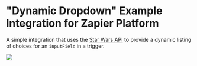 # "Dynamic Dropdown" Example Integration for Zapier Platform

A simple integration that uses the [Star Wars API](https://swapi.dev/) to provide a dynamic listing of choices for an `inputField` in a trigger.

![](https://cdn.zapier.com/storage/photos/c6dd59450171cf9a883a29190198ac3f.png)
